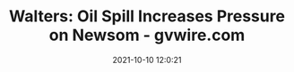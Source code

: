 ---
"title": "Walters: Oil Spill Increases Pressure on Newsom - gvwire.com"
"date": "2021-10-10 12:0:21"
"feed_name": "GOOGLENEWSINDUSTRIAL"
"feed_website": "https://news.google.com/search?q=industrial%2Bincident&hl=en-US&gl=US&ceid=US:en"
"feed_rss": "https://news.google.com/rss/search?q=industrial%2Bincident&hl=en-US&gl=US&ceid=US:en"
"link": "https://gvwire.com/2021/10/10/walters-oil-spill-increases-pressure-on-newsom/"
"source": "{'href': 'https://gvwire.com', 'title': 'gvwire.com'}"
"file": "_posts/2021-1-1-c9b7124f0628154b2d0e6a28dbf8da8ca3af461b.md"
"accident": "1"
"drilling": "1"
"dead": "0"
"injured": "0"
"arrested": "0"
"place": "unknown place"
"where": "unknown site"
"causes": "unknown"
"place_uri": "unknown place"
---